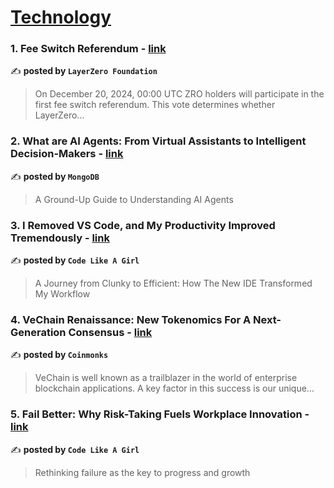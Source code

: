 
<h1><a href=https://medium.com/tag/technology/recommended target="_blank" rel="noopener noreferrer">Technology</a></h1>
<h3>1. Fee Switch Referendum - <a href="https://medium.com/layerzero-foundation/fee-switch-referendum-1311df84e8b9" target="_blank" rel="noopener noreferrer">link</a></h3>

✍️ **posted by `LayerZero Foundation`**

<blockquote>On December 20, 2024, 00:00 UTC ZRO holders will participate in the first fee switch referendum. This vote determines whether LayerZero…</blockquote>

<h3>2. What are AI Agents: From Virtual Assistants to Intelligent Decision-Makers - <a href="https://medium.com/mongodb/what-are-ai-agents-from-virtual-assistants-to-intelligent-decision-makers-817b8b205f33" target="_blank" rel="noopener noreferrer">link</a></h3>

✍️ **posted by `MongoDB`**

<blockquote>A Ground-Up Guide to Understanding AI Agents</blockquote>

<h3>3. I Removed VS Code, and My Productivity Improved Tremendously - <a href="https://medium.com/code-like-a-girl/i-removed-vs-code-and-my-productivity-improved-tremendously-7d145a7ec1b4" target="_blank" rel="noopener noreferrer">link</a></h3>

✍️ **posted by `Code Like A Girl`**

<blockquote>A Journey from Clunky to Efficient: How The New IDE Transformed My Workflow</blockquote>

<h3>4. VeChain Renaissance: New Tokenomics For A Next-Generation Consensus - <a href="https://medium.com/coinmonks/vechain-renaissance-new-tokenomics-for-a-next-generation-consensus-fe569a863b04" target="_blank" rel="noopener noreferrer">link</a></h3>

✍️ **posted by `Coinmonks`**

<blockquote>VeChain is well known as a trailblazer in the world of enterprise blockchain applications. A key factor in this success is our unique…</blockquote>

<h3>5. Fail Better: Why Risk-Taking Fuels Workplace Innovation - <a href="https://medium.com/code-like-a-girl/fail-better-why-risk-taking-fuels-workplace-innovation-b0d1c808929e" target="_blank" rel="noopener noreferrer">link</a></h3>

✍️ **posted by `Code Like A Girl`**

<blockquote>Rethinking failure as the key to progress and growth</blockquote>

